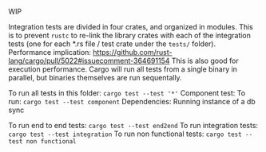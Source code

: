 WIP

Integration tests are divided in four crates, and organized in modules.
This is to prevent `rustc` to re-link the library crates with each of the integration tests (one for each *.rs file / test crate under the `tests/` folder).
Performance implication: https://github.com/rust-lang/cargo/pull/5022#issuecomment-364691154
This is also good for execution performance.
Cargo will run all tests from a single binary in parallel, but binaries themselves are run sequentally.

To run all tests in this folder:
`cargo test --test '*'`
Component test:
To run:
`cargo test --test component`
Dependencies:
Running instance of a db sync

To run end to end tests:
`cargo test --test end2end`
To run integration tests:
`cargo test --test integration`
To run non functional tests:
`cargo test --test non functional`